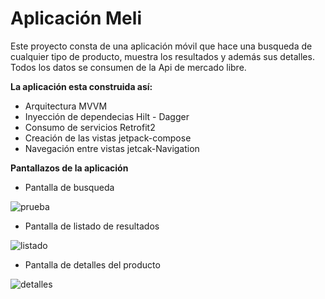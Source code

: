 # Aplicación Meli


Este proyecto consta de una aplicación móvil que hace una busqueda de cualquier tipo de producto, muestra los resultados y además sus detalles. Todos los datos se consumen de la Api de mercado libre.

**La aplicación esta construida así:**

* Arquitectura MVVM
* Inyección de dependecias Hilt - Dagger
* Consumo de servicios Retrofit2
* Creación de las vistas jetpack-compose
* Navegación entre vistas jetcak-Navigation

**Pantallazos de la aplicación**

* Pantalla de busqueda


![prueba](https://user-images.githubusercontent.com/34459684/197048255-3ffd11be-7ce3-45a8-944f-03a1f44f4fee.png)


* Pantalla de listado de resultados

![listado](https://user-images.githubusercontent.com/34459684/197048889-da7ab54a-1eb4-4fa8-9d7a-10d3ca1c7079.png)


* Pantalla de detalles del producto

![detalles](https://user-images.githubusercontent.com/34459684/197048952-ac222f76-38b0-4648-84a0-06efe18c3e0c.png)

